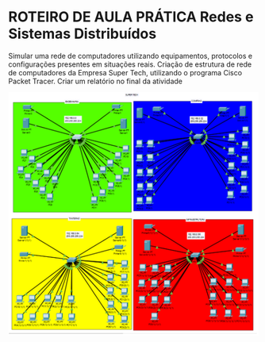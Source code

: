 # ROTEIRO DE AULA PRÁTICA Redes e Sistemas Distribuídos
 Simular uma rede de computadores utilizando equipamentos, protocolos e configurações presentes em situações reais. Criação de estrutura de rede de computadores da Empresa Super Tech, utilizando o programa Cisco Packet Tracer. Criar um relatório no final da atividade

![Projeto de redes](image.png)
